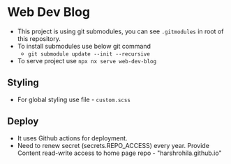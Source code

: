 # Web Dev Blog

- This project is using git submodules, you can see `.gitmodules` in root of this repository.
- To install submodules use below git command
  - `git submodule update --init --recursive`
- To serve project use `npx nx serve web-dev-blog`

## Styling

- For global styling use file - `custom.scss`

## Deploy

- It uses Github actions for deployment.
- Need to renew secret (secrets.REPO_ACCESS) every year. Provide Content read-write access to home page repo - "harshrohila.github.io"
